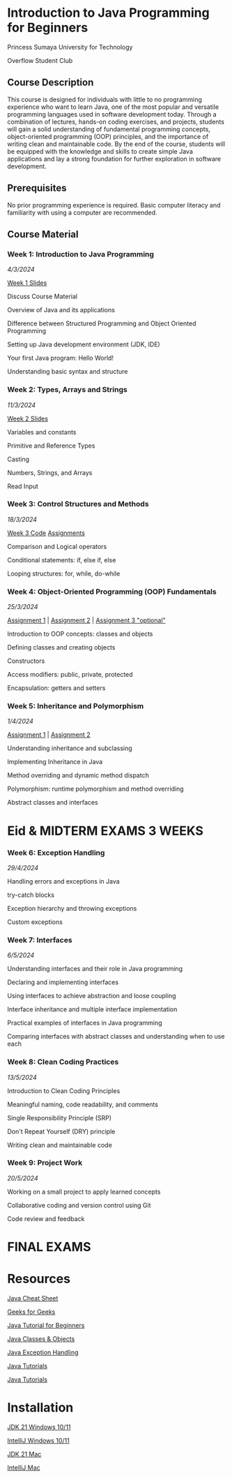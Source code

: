 # Introduction to Java Programming for Beginners
Princess Sumaya University for Technology

Overflow Student Club

## Course Description
This course is designed for individuals with little to no programming experience who want to learn Java, one of the most popular and versatile programming languages used in software development today. Through a combination of lectures, hands-on coding exercises, and projects, students will gain a solid understanding of fundamental programming concepts, object-oriented programming (OOP) principles, and the importance of writing clean and maintainable code. By the end of the course, students will be equipped with the knowledge and skills to create simple Java applications and lay a strong foundation for further exploration in software development.

## Prerequisites
No prior programming experience is required. Basic computer literacy and familiarity with using a computer are recommended.

## Course Material
### Week 1: Introduction to Java Programming 

*4/3/2024*

[Week 1 Slides](https://github.com/ReemJ23/Beginner-Java/raw/main/Week1.pptx)

Discuss Course Material 

Overview of Java and its applications

Difference between Structured Programming and Object Oriented Programming

Setting up Java development environment (JDK, IDE)

Your first Java program: Hello World!

Understanding basic syntax and structure

### Week 2: Types, Arrays and Strings 

*11/3/2024*

[Week 2 Slides](https://github.com/ReemJ23/Beginner-Java/raw/main/Week2.pptx)

Variables and constants

Primitive and Reference Types

Casting

Numbers, Strings, and Arrays

Read Input

### Week 3: Control Structures and Methods 

*18/3/2024*

[Week 3 Code](https://github.com/ReemJ23/Beginner-Java/blob/main/Week3.java)     [Assignments](https://github.com/ReemJ23/Beginner-Java/blob/main/WK3Assignments.java)

Comparison and Logical operators

Conditional statements: if, else if, else

Looping structures: for, while, do-while



### Week 4: Object-Oriented Programming (OOP) Fundamentals

*25/3/2024*

[Assignment 1](https://github.com/ReemJ23/Beginner-Java/blob/main/Student.java)  |  [Assignment 2](https://github.com/ReemJ23/Beginner-Java/blob/main/Calculator.java)  |  [Assignment 3 "optional"](https://github.com/ReemJ23/Beginner-Java/blob/main/BankAccount.java)

Introduction to OOP concepts: classes and objects

Defining classes and creating objects

Constructors

Access modifiers: public, private, protected

Encapsulation: getters and setters

### Week 5: Inheritance and Polymorphism

*1/4/2024*

[Assignment 1](https://github.com/ReemJ23/Beginner-Java/blob/main/Animal.java)  |  [Assignment 2](https://github.com/ReemJ23/Beginner-Java/blob/main/Employee.java)

Understanding inheritance and subclassing

Implementing Inheritance in Java

Method overriding and dynamic method dispatch

Polymorphism: runtime polymorphism and method overriding

Abstract classes and interfaces


# Eid & MIDTERM EXAMS 3 WEEKS   


### Week 6: Exception Handling

*29/4/2024*

Handling errors and exceptions in Java

try-catch blocks

Exception hierarchy and throwing exceptions

Custom exceptions

### Week 7: Interfaces

*6/5/2024*

Understanding interfaces and their role in Java programming

Declaring and implementing interfaces

Using interfaces to achieve abstraction and loose coupling

Interface inheritance and multiple interface implementation

Practical examples of interfaces in Java programming

Comparing interfaces with abstract classes and understanding when to use each

### Week 8: Clean Coding Practices

*13/5/2024*

Introduction to Clean Coding Principles

Meaningful naming, code readability, and comments

Single Responsibility Principle (SRP)

Don't Repeat Yourself (DRY) principle

Writing clean and maintainable code

### Week 9: Project Work

*20/5/2024*

Working on a small project to apply learned concepts

Collaborative coding and version control using Git

Code review and feedback


#        FINAL EXAMS        


# Resources
[Java Cheat Sheet](https://overapi.com/java)

[Geeks for Geeks](https://www.geeksforgeeks.org/java/?ref=lbp)

[Java Tutorial for Beginners](https://www.youtube.com/watch?v=eIrMbAQSU34&t=283s)

[Java Classes & Objects](https://www.youtube.com/watch?v=IUqKuGNasdM)

[Java Exception Handling](https://www.youtube.com/watch?v=1XAfapkBQjk&list=RDCMUC42pOSNg804f1wCcj7qL0mA&start_radio=1&rv=1XAfapkBQjk&t=0)

[Java Tutorials](https://www.youtube.com/playlist?list=PLuVT2Ug8ISOUeumoUczDqraT_EO6qFdWt)

[Java Tutorials](https://www.youtube.com/@CodingWithJohn)

# Installation
[JDK 21 Windows 10/11](https://www.youtube.com/watch?v=jPwrWjEwtrw)

[IntelliJ Windows 10/11 ](https://www.youtube.com/watch?v=XlWtdqYNc60)

[JDK 21 Mac](https://www.youtube.com/watch?v=PQk9O03cukQ&t=686s)

[IntelliJ Mac](https://www.youtube.com/watch?v=zCkhAVhuILs)
